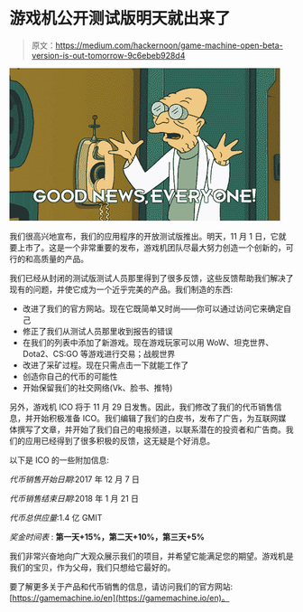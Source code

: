 # 游戏机公开测试版明天就出来了

> 原文：<https://medium.com/hackernoon/game-machine-open-beta-version-is-out-tomorrow-9c6ebeb928d4>

![](img/e476e74d606cd75498f65e422644d3c3.png)

我们很高兴地宣布，我们的应用程序的开放测试版推出。明天，11 月 1 日，它就要上市了。这是一个非常重要的发布，游戏机团队尽最大努力创造一个创新的，可行的和高质量的产品。

我们已经从封闭的测试版测试人员那里得到了很多反馈，这些反馈帮助我们解决了现有的问题，并使它成为一个近乎完美的产品。我们制造的东西:

*   改进了我们的官方网站。现在它既简单又时尚——你可以通过访问它来确定自己
*   修正了我们从测试人员那里收到报告的错误
*   在我们的列表中添加了新游戏。现在游戏玩家可以用 WoW、坦克世界、Dota2、CS:GO 等游戏进行交易；战舰世界
*   改进了采矿过程。现在只需点击一下就能工作了
*   创造你自己的代币的可能性
*   开始保留我们的社交网络(Vk、脸书、推特)

另外，游戏机 ICO 将于 11 月 29 日发售。因此，我们修改了我们的代币销售信息，并开始积极准备 ICO。我们编辑了我们的白皮书，发布了广告，为互联网媒体撰写了文章，并开始了我们自己的电报频道，以联系潜在的投资者和广告商。我们的应用已经得到了很多积极的反馈，这无疑是个好消息。

以下是 ICO 的一些附加信息:

*代币销售开始日期*:2017 年 12 月 7 日

*代币销售结束日期*:2018 年 1 月 21 日

*代币总供应量*:1.4 亿 GMIT

*奖金时间表* : **第一天+15%，第二天+10%，第三天+5%**

我们非常兴奋地向广大观众展示我们的项目，并希望它能满足您的期望。游戏机是我们的宝贝，作为父母，我们只想给它最好的。

要了解更多关于产品和代币销售的信息，请访问我们的官方网站:[https://gamemachine.io/en](https://gamemachine.io/en)。
